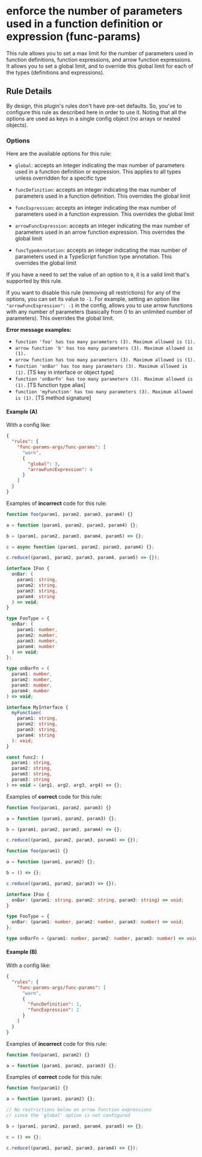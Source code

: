 # enforce the number of parameters used in a function definition or expression (func-params)

This rule allows you to set a max limit for the number of parameters used in function definitions, function expressions, and arrow function expressions. It allows you to set a global limit, and to override this global limit for each of the types (definitions and expressions).

## Rule Details

By design, this plugin's rules don't have pre-set defaults. So, you've to configure this rule as described here in order to use it. Noting that all the options are used as keys in a single config object (no arrays or nested objects).

### Options

Here are the available options for this rule:

- `global`: accepts an integer indicating the max number of parameters used in a function definition or expression. This applies to all types unless overridden for a specific type

- `funcDefinition`: accepts an integer indicating the max number of parameters used in a function definition. This overrides the global limit

- `funcExpression`: accepts an integer indicating the max number of parameters used in a function expression. This overrides the global limit

- `arrowFuncExpression`: accepts an integer indicating the max number of parameters used in an arrow function expression. This overrides the global limit

- `funcTypeAnnotation`: accepts an integer indicating the max number of parameters used in a TypeScript function type annotation. This overrides the global limit

If you have a need to set the value of an option to `0`, it is a valid limit that's supported by this rule.

If you want to disable this rule (removing all restrictions) for any of the options, you can set its value to `-1`. For example, setting an option like `"arrowFuncExpression": -1` in the config, allows you to use arrow functions with any number of parameters (basically from 0 to an unlimited number of parameters). This overrides the global limit.

**Error message examples:**

- `function 'foo' has too many parameters (3). Maximum allowed is (1).`
- `arrow function 'b' has too many parameters (3). Maximum allowed is (1).`
- `arrow function has too many parameters (3). Maximum allowed is (1).`
- `function 'onBar' has too many parameters (3). Maximum allowed is (1).` [TS key in interface or object type]
- `function 'onBarFn' has too many parameters (3). Maximum allowed is (1).` [TS function type alias]
- `function 'myFunction' has too many parameters (3). Maximum allowed is (1).` [TS method signature]

#### Example (A)

With a config like:

```json
{
  "rules": {
    "func-params-args/func-params": [
      "warn",
      {
        "global": 3,
        "arrowFuncExpression": 4
      }
    ]
  }
}
```

Examples of **incorrect** code for this rule:

```ts
function foo(param1, param2, param3, param4) {}

a = function (param1, param2, param3, param4) {};

b = (param1, param2, param3, param4, param5) => {};

c = async function (param1, param2, param3, param4) {};

c.reduce((param1, param2, param3, param4, param5) => {});

interface IFoo {
  onBar: (
    param1: string,
    param2: string,
    param3: string,
    param4: string
  ) => void;
}

type FooType = {
  onBar: (
    param1: number,
    param2: number,
    param3: number,
    param4: number
  ) => void;
};

type onBarFn = (
  param1: number,
  param2: number,
  param3: number,
  param4: number
) => void;

interface MyInterface {
  myFunction(
    param1: string,
    param2: string,
    param3: string,
    param4: string
  ): void;
}

const func2: (
  param1: string,
  param2: string,
  param3: string,
  param3: string
) => void = (arg1, arg2, arg3, arg4) => {};
```

Examples of **correct** code for this rule:

```ts
function foo(param1, param2, param3) {}

a = function (param1, param2, param3) {};

b = (param1, param2, param3, param4) => {};

c.reduce((param1, param2, param3, param4) => {});

function foo(param1) {}

a = function (param1, param2) {};

b = () => {};

c.reduce((param1, param2, param3) => {});

interface IFoo {
  onBar: (param1: string, param2: string, param3: string) => void;
}

type FooType = {
  onBar: (param1: number, param2: number, param3: number) => void;
};

type onBarFn = (param1: number, param2: number, param3: number) => void;
```

#### Example (B)

With a config like:

```json
{
  "rules": {
    "func-params-args/func-params": [
      "warn",
      {
        "funcDefinition": 1,
        "funcExpression": 2
      }
    ]
  }
}
```

Examples of **incorrect** code for this rule:

```js
function foo(param1, param2) {}

a = function (param1, param2, param3) {};
```

Examples of **correct** code for this rule:

```js
function foo(param1) {}

a = function (param1, param2) {};

// No restrictions below on arrow function expressions
// since the 'global' option is not configured

b = (param1, param2, param3, param4, param5) => {};

c = () => {};

c.reduce((param1, param2, param3, param4) => {});
```
